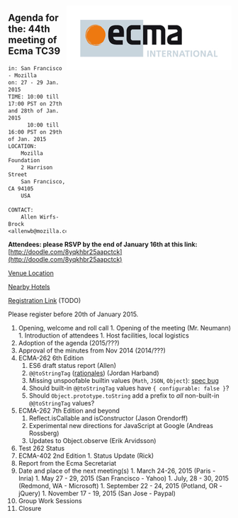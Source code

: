<img src="../images/Ecma_RVB-003.jpg"
     align="right" alt="" />

## Agenda for the: 44th meeting of Ecma TC39

    in: San Francisco - Mozilla
    on: 27 - 29 Jan. 2015
    TIME: 10:00 till 17:00 PST on 27th and 28th of Jan. 2015
          10:00 till 16:00 PST on 29th of Jan. 2015
    LOCATION:
        Mozilla Foundation
        2 Harrison Street 
        San Francisco, CA 94105
        USA 

    CONTACT:
        Allen Wirfs-Brock <allenwb@mozilla.com>

**Attendees: please RSVP by the end of January 16th at this link:** [http://doodle.com/8yqkhbr25aapctck](http://doodle.com/8yqkhbr25aapctck)

[Venue Location](https://www.google.com/maps/dir/''/2+Harrison+St,+San+Francisco,+CA+94105/data=!4m5!4m4!1m0!1m2!1m1!1s0x808580706546f5cd:0xa764c69c96a7891c?sa=X&ei=jGWUVIS9C8irgwTd7YCoDw&ved=0CCEQwwUwAA)

[Nearby Hotels](https://www.google.com/webhp?sourceid=chrome-instant&ion=1&espv=2&ie=UTF-8#safe=off&q=hotels%20near%202%20harrison%20street%20san%20francisco%20ca)

[Registration Link]() (TODO)

Please register before 20th of January 2015.

  1. Opening, welcome and roll call
    1. Opening of the meeting (Mr. Neumann)
    1. Introduction of attendees
    1. Host facilities, local logistics
  1. Adoption of the agenda (2015/???)
  1. Approval of the minutes from Nov 2014 (2014/???)
  1. ECMA-262 6th Edition
     1. ES6 draft status report (Allen)
     2. `@@toStringTag` ([rationales](https://github.com/ljharb/agendas/wiki/January-TC39-@@toStringTag-discussion)) (Jordan Harband)
       1. Missing unspoofable builtin values (`Math`, `JSON`, `Object`): [spec bug](https://bugs.ecmascript.org/show_bug.cgi?id=3506)
       2. Should built-in `@@toStringTag` values have `{ configurable: false }`?
       3. Should `Object.prototype.toString` add a prefix to *all* non-built-in `@@toStringTag` values?
  1. ECMA-262 7th Edition and beyond
     1. Reflect.isCallable and isConstructor (Jason Orendorff)
     1. Experimental new directions for JavaScript at Google (Andreas Rossberg)
     1. Updates to Object.observe (Erik Arvidsson)
  1. Test 262 Status
  1. ECMA-402 2nd Edition
    1. Status Update (Rick)
  1. Report from the Ecma Secretariat
  1. Date and place of the next meeting(s)
    1. March 24-26, 2015 (Paris - Inria)
    1. May 27 - 29, 2015 (San Francisco - Yahoo)
    1. July, 28 - 30, 2015 (Redmond, WA - Microsoft)
    1. September 22 - 24, 2015 (Potland, OR - jQuery)
    1. November 17 - 19, 2015 (San Jose - Paypal)
  1.  Group Work Sessions
  1.  Closure
